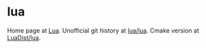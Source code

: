 # lua

Home page at [Lua](http://www.lua.org/). Unofficial git history at [lua/lua](https://github.com/lua/lua). Cmake version at [LuaDist/lua](https://github.com/LuaDist/lua).

